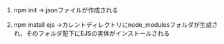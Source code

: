 1. npm init
  ->.jsonファイルが作成される

2. npm install ejs
  ->カレントディレクトリにnode_modulesフォルダが生成され、そのフォルダ配下にEJSの実体がインストールされる


